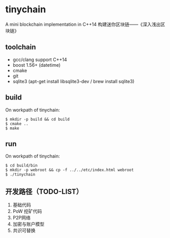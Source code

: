 # tinychain
A mini blockchain implementation in C++14
构建迷你区块链——《深入浅出区块链》

## toolchain
* gcc/clang support C++14
* boost 1.56+ (datetime)
* cmake
* git
* sqlite3 (apt-get install libsqlite3-dev / brew install sqlite3)

## build
On workpath of tinychain:
```
$ mkdir -p build && cd build
$ cmake ..
$ make
```

## run
On workpath of tinychain:
```
$ cd build/bin
$ mkdir -p webroot && cp -f ../../etc/index.html webroot
$ ./tinychain
```

## 开发路径（TODO-LIST）
1. 基础代码
1. PoW 挖矿代码
1. P2P网络
1. 加密与账户模型
1. 共识可替换
